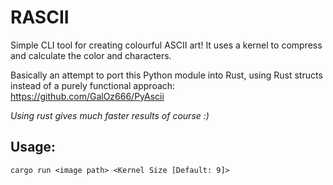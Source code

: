 # RASCII
Simple CLI tool for creating colourful ASCII art!
It uses a kernel to compress and calculate the color and characters. 

Basically an attempt to port this Python module into Rust, using Rust structs instead of a purely functional approach:
https://github.com/GalOz666/PyAscii

*Using rust gives much faster results of course :)*

## Usage:

```
cargo run <image path> <Kernel Size [Default: 9]>
```
